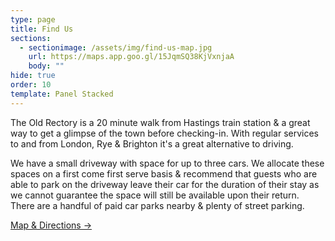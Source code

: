 ```yaml
---
type: page
title: Find Us
sections:
  - sectionimage: /assets/img/find-us-map.jpg
    url: https://maps.app.goo.gl/15JqmSQ38KjVxnjaA
    body: ""
hide: true
order: 10
template: Panel Stacked
---
```

The Old Rectory is a 20 minute walk from Hastings train station & a great way to get a glimpse of the town before checking-in. With regular services to and from London, Rye & Brighton it's a great alternative to driving. 

We have a small driveway with space for up to three cars. We allocate these spaces on a first come first serve basis & recommend that guests who are able to park on the driveway leave their car for the duration of their stay as we cannot guarantee the space will still be available upon their return. There are a handful of paid car parks nearby & plenty of street parking.

[Map & Directions →](https://maps.app.goo.gl/15JqmSQ38KjVxnjaA)
